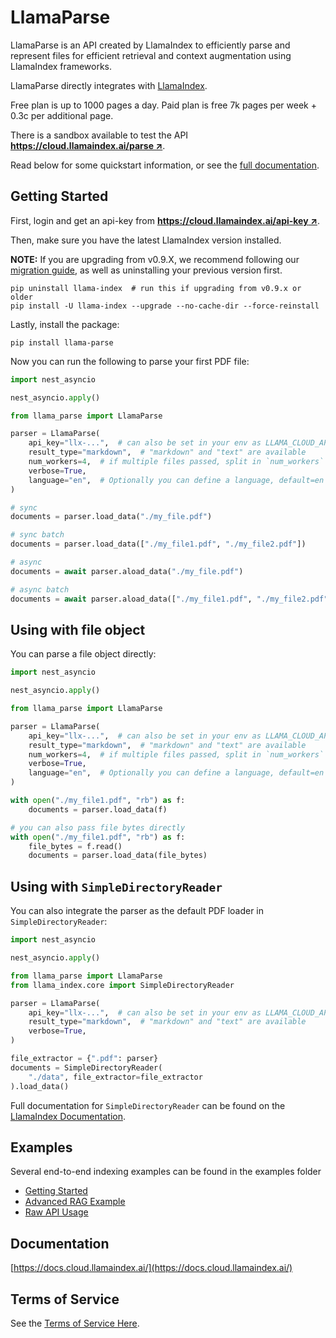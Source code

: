 # LlamaParse

LlamaParse is an API created by LlamaIndex to efficiently parse and represent files for efficient retrieval and context augmentation using LlamaIndex frameworks.

LlamaParse directly integrates with [LlamaIndex](https://github.com/run-llama/llama_index).

Free plan is up to 1000 pages a day. Paid plan is free 7k pages per week + 0.3c per additional page.

There is a sandbox available to test the API [**https://cloud.llamaindex.ai/parse ↗**](https://cloud.llamaindex.ai/parse).

Read below for some quickstart information, or see the [full documentation](https://docs.cloud.llamaindex.ai/).

## Getting Started

First, login and get an api-key from [**https://cloud.llamaindex.ai/api-key ↗**](https://cloud.llamaindex.ai/api-key).

Then, make sure you have the latest LlamaIndex version installed.

**NOTE:** If you are upgrading from v0.9.X, we recommend following our [migration guide](https://pretty-sodium-5e0.notion.site/v0-10-0-Migration-Guide-6ede431dcb8841b09ea171e7f133bd77), as well as uninstalling your previous version first.

```
pip uninstall llama-index  # run this if upgrading from v0.9.x or older
pip install -U llama-index --upgrade --no-cache-dir --force-reinstall
```

Lastly, install the package:

`pip install llama-parse`

Now you can run the following to parse your first PDF file:

```python
import nest_asyncio

nest_asyncio.apply()

from llama_parse import LlamaParse

parser = LlamaParse(
    api_key="llx-...",  # can also be set in your env as LLAMA_CLOUD_API_KEY
    result_type="markdown",  # "markdown" and "text" are available
    num_workers=4,  # if multiple files passed, split in `num_workers` API calls
    verbose=True,
    language="en",  # Optionally you can define a language, default=en
)

# sync
documents = parser.load_data("./my_file.pdf")

# sync batch
documents = parser.load_data(["./my_file1.pdf", "./my_file2.pdf"])

# async
documents = await parser.aload_data("./my_file.pdf")

# async batch
documents = await parser.aload_data(["./my_file1.pdf", "./my_file2.pdf"])
```

## Using with file object

You can parse a file object directly:

```python
import nest_asyncio

nest_asyncio.apply()

from llama_parse import LlamaParse

parser = LlamaParse(
    api_key="llx-...",  # can also be set in your env as LLAMA_CLOUD_API_KEY
    result_type="markdown",  # "markdown" and "text" are available
    num_workers=4,  # if multiple files passed, split in `num_workers` API calls
    verbose=True,
    language="en",  # Optionally you can define a language, default=en
)

with open("./my_file1.pdf", "rb") as f:
    documents = parser.load_data(f)

# you can also pass file bytes directly
with open("./my_file1.pdf", "rb") as f:
    file_bytes = f.read()
    documents = parser.load_data(file_bytes)
```

## Using with `SimpleDirectoryReader`

You can also integrate the parser as the default PDF loader in `SimpleDirectoryReader`:

```python
import nest_asyncio

nest_asyncio.apply()

from llama_parse import LlamaParse
from llama_index.core import SimpleDirectoryReader

parser = LlamaParse(
    api_key="llx-...",  # can also be set in your env as LLAMA_CLOUD_API_KEY
    result_type="markdown",  # "markdown" and "text" are available
    verbose=True,
)

file_extractor = {".pdf": parser}
documents = SimpleDirectoryReader(
    "./data", file_extractor=file_extractor
).load_data()
```

Full documentation for `SimpleDirectoryReader` can be found on the [LlamaIndex Documentation](https://docs.llamaindex.ai/en/stable/module_guides/loading/simpledirectoryreader.html).

## Examples

Several end-to-end indexing examples can be found in the examples folder

- [Getting Started](examples/demo_basic.ipynb)
- [Advanced RAG Example](examples/demo_advanced.ipynb)
- [Raw API Usage](examples/demo_api.ipynb)

## Documentation

[https://docs.cloud.llamaindex.ai/](https://docs.cloud.llamaindex.ai/)

## Terms of Service

See the [Terms of Service Here](./TOS.pdf).

